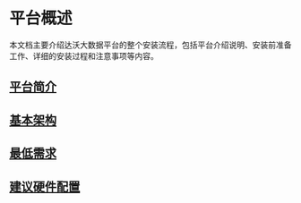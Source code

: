 # 平台概述
本文档主要介绍达沃大数据平台的整个安装流程，包括平台介绍说明、安装前准备工作、详细的安装过程和注意事项等内容。

## [平台简介](chapter1-1.md)

## [基本架构](chapter1-2.md)

## [最低需求](chapter1-3.md)

## [建议硬件配置](chapter1-4.md)

































































